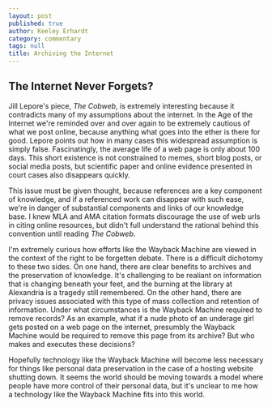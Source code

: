 ```yaml
---
layout: post
published: true
author: Keeley Erhardt
category: commentary
tags: null
title: Archiving the Internet
---
```


## The Internet Never Forgets?

Jill Lepore's piece, _The Cobweb_, is extremely interesting because it contradicts many of my assumptions about the internet. In the Age of the Internet we're reminded over and over again to be extremely cautious of what we post online, because anything what goes into the ether is there for good. Lepore points out how in many cases this widespread assumption is simply false. Fascinatingly, the average life of a web page is only about 100 days. This short existence is not constrained to memes, short blog posts, or social media posts, but scientific paper and online evidence presented in court cases also disappears quickly. 

This issue must be given thought, because references are a key component of knowledge, and if a referenced work can disappear with such ease, we're in danger of substantial components and links of our knowledge base. I knew MLA and AMA citation formats discourage the use of web urls in citing online resources, but didn't full understand the rational behind this convention until reading _The Cobweb_.

I'm extremely curious how efforts like the Wayback Machine are viewed in the context of the right to be forgetten debate. There is a difficult dichotomy to these two sides. On one hand, there are clear benefits to archives and the preservation of knowledge. It's challenging to be realiant on information that is changing beneath your feet, and the burning at the library at Alexandria is a tragedy still remembered. On the other hand, there are privacy issues associated with this type of mass collection and retention of information. Under what circumstances is the Wayback Machine required to remove records? As an example, what if a nude photo of an underage girl gets posted on a web page on the internet, presumbly the Wayback Machine would be required to remove this page from its archive? But who makes and executes these decisions?

Hopefully technology like the Wayback Machine will become less necessary for things like personal data preservation in the case of a hosting website shutting down. It seems the world should be moving towards a model where people have more control of their personal data, but it's unclear to me how a technology like the Wayback Machine fits into this world.

